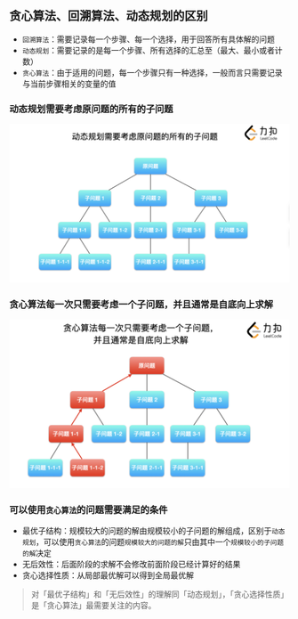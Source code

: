 ## 贪心算法、回溯算法、动态规划的区别
- `回溯算法`：需要记录每一个步骤、每一个选择，用于回答所有具体解的问题
- `动态规划`：需要记录的是每一个步骤、所有选择的汇总至（最大、最小或者计数）
- `贪心算法`：由于适用的问题，每一个步骤只有一种选择，一般而言只需要记录与当前步骤相关的变量的值

### 动态规划需要考虑原问题的所有的子问题
<img src="../static/css.md/动态规划.png">

### 贪心算法每一次只需要考虑一个子问题，并且通常是自底向上求解
<img src="../static/css.md/贪心算法.png">

### 可以使用`贪心算法`的问题需要满足的条件
- 最优子结构：规模较大的问题的解由规模较小的子问题的解组成，区别于`动态规划`，可以使用`贪心算法`的问题`规模较大的问题的解`只由其中一个`规模较小的子问题的解`决定
- 无后效性：后面阶段的求解不会修改前面阶段已经计算好的结果
- 贪心选择性质：从局部最优解可以得到全局最优解
> 对「最优子结构」和「无后效性」的理解同「动态规划」，「贪心选择性质」是「贪心算法」最需要关注的内容。